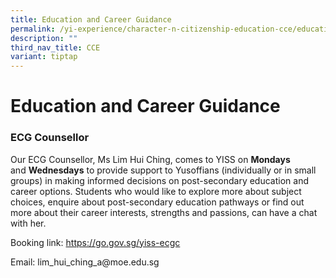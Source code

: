 ```yaml
---
title: Education and Career Guidance
permalink: /yi-experience/character-n-citizenship-education-cce/education-and-career-guidance/
description: ""
third_nav_title: CCE
variant: tiptap
---
```

<h1><strong>Education and Career Guidance</strong></h1>
<h3>ECG Counsellor</h3>
<p>Our ECG Counsellor, Ms Lim Hui Ching, comes to YISS on&nbsp;<strong>Mondays </strong>and&nbsp;<strong>Wednesdays</strong>&nbsp;to
provide support to Yusoffians (individually or in small groups) in making
informed decisions on post-secondary education and career options. Students
who would like to explore more about subject choices, enquire about post-secondary
education pathways or find out more about their career interests, strengths
and passions, can have a chat with her.</p>
<p>Booking link:&nbsp;<a href="https://go.gov.sg/yiss-ecgc" rel="noopener nofollow" target="_blank">https://go.gov.sg/yiss-ecgc</a>
<a rel="noopener noreferrer nofollow" target="_blank">
<br>
</a>
</p>
<p>Email: lim_hui_ching_a@moe.edu.sg</p>
<p></p>
<p></p>